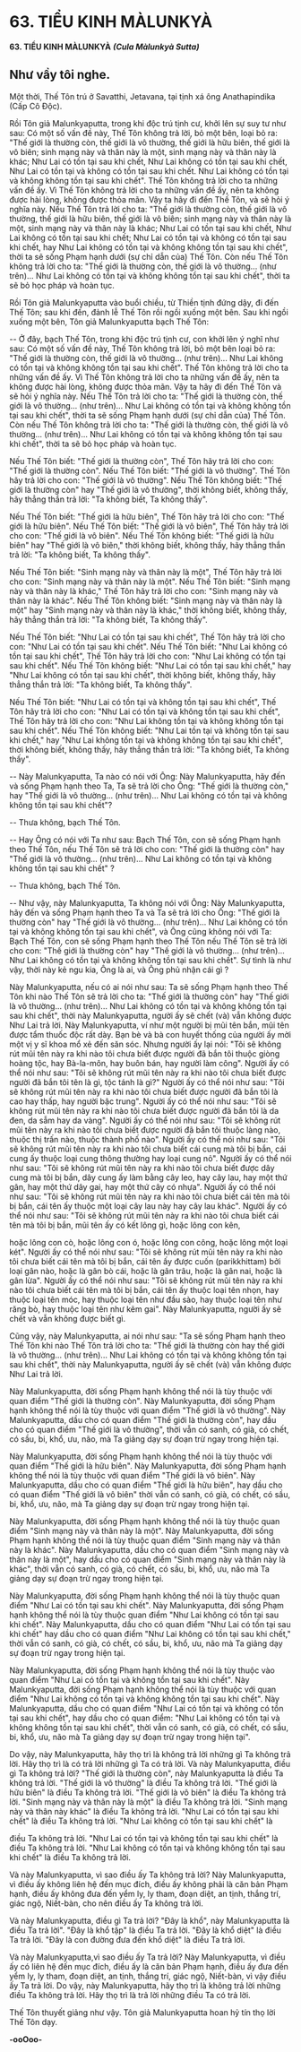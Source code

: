 # 63. TIỂU KINH MÀLUNKYÀ

**63. TIỂU KINH MÀLUNKYÀ**
***(Cula Màlunkyà Sutta)***

## Như vầy tôi nghe.

Một thời, Thế Tôn trú ở Savatthi, Jetavana, tại tịnh xá ông Anathapindika (Cấp Cô Ðộc).

Rồi Tôn giả Malunkyaputta, trong khi độc trú tịnh cư, khởi lên sự suy tư như sau: Có một số vấn đề này,
Thế Tôn không trả lời, bỏ một bên, loại bỏ ra: "Thế giới là thường còn, thế giới là vô thường, thế giới là
hữu biên, thế giới là vô biên; sinh mạng này và thân này là một, sinh mạng này và thân này là khác; Như
Lai có tồn tại sau khi chết, Như Lai không có tồn tại sau khi chết, Như Lai có tồn tại và không có tồn tại
sau khi chết. Như Lai không có tồn tại và không không tồn tại sau khi chết". Thế Tôn không trả lời cho
ta những vấn đề ấy. Vì Thế Tôn không trả lời cho ta những vấn đề ấy, nên ta không được hài lòng,
không được thỏa mãn. Vậy ta hãy đi đến Thế Tôn, và sẽ hỏi ý nghĩa này. Nếu Thế Tôn trả lời cho ta:
"Thế giới là thường còn, thế giới là vô thường, thế giới là hữu biên, thế giới là vô biên; sinh mạng này
và thân này là một, sinh mạng này và thân này là khác; Như Lai có tồn tại sau khi chết, Như Lai không
có tồn tại sau khi chết; Như Lai có tồn tại và không có tồn tại sau khi chết, hay Như Lai không có tồn tại
và không không tồn tại sau khi chết", thời ta sẽ sống Phạm hạnh dưới (sự chỉ dẫn của) Thế Tôn. Còn nếu
Thế Tôn không trả lời cho ta: "Thế giới là thường còn, thế giới là vô thường... (như trên)... Như Lai
không có tồn tại và không không tồn tại sau khi chết", thời ta sẽ bỏ học pháp và hoàn tục.

Rồi Tôn giả Malunkyaputta vào buổi chiều, từ Thiền tịnh đứng dậy, đi đến Thế Tôn; sau khi đến, đảnh
lễ Thế Tôn rồi ngồi xuống một bên. Sau khi ngồi xuống một bên, Tôn giả Malunkyaputta bạch Thế Tôn:

-- Ở đây, bạch Thế Tôn, trong khi độc trú tịnh cư, con khởi lên ý nghĩ như sau: Có một số vấn đề này,
Thế Tôn không trả lời, bỏ một bên loại bỏ ra: "Thế giới là thường còn, thế giới là vô thường... (như
trên)... Như Lai không có tồn tại và không không tồn tại sau khi chết". Thế Tôn không trả lời cho ta
những vấn đề ấy. Vì Thế Tôn không trả lời cho ta những vấn đề ấy, nên ta không được hài lòng, không
được thỏa mãn. Vậy ta hãy đi đến Thế Tôn và sẽ hỏi ý nghĩa này. Nếu Thế Tôn trả lời cho ta: "Thế giới
là thường còn, thế giới là vô thường... (như trên)... Như Lai không có tồn tại và không không tồn tại sau
khi chết", thời ta sẽ sống Phạm hạnh dưới (sự chỉ dẫn của) Thế Tôn. Còn nếu Thế Tôn không trả lời cho
ta: "Thế giới là thường còn, thế giới là vô thường... (như trên)... Như Lai không có tồn tại và không
không tồn tại sau khi chết", thời ta sẽ bỏ học pháp và hoàn tục.

Nếu Thế Tôn biết: "Thế giới là thường còn", Thế Tôn hãy trả lời cho con: "Thế giới là thường còn". Nếu
Thế Tôn biết: "Thế giới là vô thường". Thế Tôn hãy trả lời cho con: "Thế giới là vô thường". Nếu Thế
Tôn không biết: "Thế giới là thường còn" hay "Thế giới là vô thường", thời không biết, không thấy, hãy
thẳng thắn trả lời: "Ta không biết, Ta không thấy".

Nếu Thế Tôn biết: "Thế giới là hữu biên", Thế Tôn hãy trả lời cho con: "Thế giới là hữu biên". Nếu Thế
Tôn biết: "Thế giới là vô biên", Thế Tôn hãy trả lời cho con: "Thế giới là vô biên". Nếu Thế Tôn không
biết: "Thế giới là hữu biên" hay "Thế giới là vô biên," thời không biết, không thấy, hãy thẳng thắn trả
lời: "Ta không biết, Ta không thấy".

Nếu Thế Tôn biết: "Sinh mạng này và thân này là một", Thế Tôn hãy trả lời cho con: "Sinh mạng này và
thân này là một". Nếu Thế Tôn biết: "Sinh mạng này và thân này là khác," Thế Tôn hãy trả lời cho con:
"Sinh mạng này và thân này là khác". Nếu Thế Tôn không biết: "Sinh mạng này và thân này là một" hay
"Sinh mạng này và thân này là khác," thời không biết, không thấy, hãy thẳng thắn trả lời: "Ta không
biết, Ta không thấy".

Nếu Thế Tôn biết: "Như Lai có tồn tại sau khi chết", Thế Tôn hãy trả lời cho con: "Như Lai có tồn tại
sau khi chết". Nếu Thế Tôn biết: "Như Lai không có tồn tại sau khi chết", Thế Tôn hãy trả lời cho con:
"Như Lai không có tồn tại sau khi chết". Nếu Thế Tôn không biết: "Như Lai có tồn tại sau khi chết," hay
"Như Lai không có tồn tại sau khi chết", thời không biết, không thấy, hãy thẳng thắn trả lời: "Ta không
biết, Ta không thấy".

Nếu Thế Tôn biết: "Như Lai có tồn tại và không tồn tại sau khi chết", Thế Tôn hãy trả lời cho con: "Như
Lai có tồn tại và không tồn tại sau khi chết", Thế Tôn hãy trả lời cho con: "Như Lai không tồn tại và
không không tồn tại sau khi chết". Nếu Thế Tôn không biết: "Như Lai tồn tại và không tồn tại sau khi
chết," hay "Như Lai không tồn tại và không không tồn tại sau khi chết", thời không biết, không thấy, hãy
thẳng thắn trả lời: "Ta không biết, Ta không thấy".

-- Này Malunkyaputta, Ta nào có nói với Ông: Này Malunkyaputta, hãy đến và sống Phạm hạnh theo
Ta, Ta sẽ trả lời cho Ông: "Thế giới là thường còn," hay "Thế giới là vô thường... (như trên)... Như Lai
không có tồn tại và không không tồn tại sau khi chết"?

-- Thưa không, bạch Thế Tôn.

-- Hay Ông có nói với Ta như sau: Bạch Thế Tôn, con sẽ sống Phạm hạnh theo Thế Tôn, nếu Thế Tôn sẽ
trả lời cho con: "Thế giới là thường còn" hay "Thế giới là vô thường... (như trên)... Như Lai không có
tồn tại và không không tồn tại sau khi chết" ?

-- Thưa không, bạch Thế Tôn.

-- Như vậy, này Malunkyaputta, Ta không nói với Ông: Này Malunkyaputta, hãy đến và sống Phạm
hạnh theo Ta và Ta sẽ trả lời cho Ông: "Thế giới là thường còn" hay "Thế giới là vô thường... (như
trên)... Như Lai không có tồn tại và không không tồn tại sau khi chết", và Ông cũng không nói với Ta:
Bạch Thế Tôn, con sẽ sống Phạm hạnh theo Thế Tôn nếu Thế Tôn sẽ trả lời cho con: "Thế giới là
thường còn" hay "Thế giới là vô thường... (như trên)... Như Lai không có tồn tại và không không tồn tại
sau khi chết". Sự tình là như vậy, thời này kẻ ngu kia, Ông là ai, và Ông phủ nhận cái gì ?

Này Malunkyaputta, nếu có ai nói như sau: Ta sẽ sống Phạm hạnh theo Thế Tôn khi nào Thế Tôn sẽ trả
lời cho ta: "Thế giới là thường còn" hay "Thế giới là vô thường... (như trên)... Như Lai không có tồn tại
và không không tồn tại sau khi chết", thời này Malunkyaputta, người ấy sẽ chết (và) vẫn không được
Như Lai trả lời. Này Malunkyaputta, ví như một người bị mũi tên bắn, mũi tên được tẩm thuốc độc rất
dày. Bạn bè và bà con huyết thống của người ấy mời một vị y sĩ khoa mổ xẻ đến săn sóc. Nhưng người
ấy lại nói: "Tôi sẽ không rút mũi tên này ra khi nào tôi chưa biết được người đã bắn tôi thuộc giòng
hoàng tộc, hay Bà-la-môn, hay buôn bán, hay người làm công". Người ấy có thể nói như sau: "Tôi sẽ
không rút mũi tên này ra khi nào tôi chưa biết được người đã bắn tôi tên là gì, tộc tánh là gì?" Người ấy
có thể nói như sau: "Tôi sẽ không rút mũi tên này ra khi nào tôi chưa biết được người đã bắn tôi là cao
hay thấp, hay người bậc trung". Người ấy có thể nói như sau: "Tôi sẽ không rút mũi tên này ra khi nào
tôi chưa biết được người đã bắn tôi là da đen, da sẫm hay da vàng". Người ấy có thể nói như sau: "Tôi sẽ
không rút mũi tên này ra khi nào tôi chưa biết được người đã bắn tôi thuộc làng nào, thuộc thị trấn nào,
thuộc thành phố nào". Người ấy có thể nói như sau: "Tôi sẽ không rút mũi tên này ra khi nào tôi chưa
biết cái cung mà tôi bị bắn, cái cung ấy thuộc loại cung thông thường hay loại cung nỏ". Người ấy có thể
nói như sau: "Tôi sẽ không rút mũi tên này ra khi nào tôi chưa biết được dây cung mà tôi bị bắn, dây
cung ấy làm bằng cây leo, hay cây lau, hay một thứ gân, hay một thứ dây gai, hay một thứ cây có nhựa".
Người ấy có thể nói như sau: "Tôi sẽ không rút mũi tên này ra khi nào tôi chưa biết cái tên mà tôi bị bắn,
cái tên ấy thuộc một loại cây lau này hay cây lau khác". Người ấy có thể nói như sau: "Tôi sẽ không rút
mũi tên này ra khi nào tôi chưa biết cái tên mà tôi bị bắn, mũi tên ấy có kết lông gì, hoặc lông con kên,

hoặc lông con cò, hoặc lông con ó, hoặc lông con công, hoặc lông một loại két". Người ấy có thể nói
như sau: "Tôi sẽ không rút mũi tên này ra khi nào tôi chưa biết cái tên mà tôi bị bắn, cái tên ấy được
cuốn (parikkhittam) bởi loại gân nào, hoặc là gân bò cái, hoặc là gân trâu, hoặc là gân nai, hoặc là gân
lừa". Người ấy có thể nói như sau: "Tôi sẽ không rút mũi tên này ra khi nào tôi chưa biết cái tên mà tôi
bị bắn, cái tên ấy thuộc loại tên nhọn, hay thuộc loại tên móc, hay thuộc loại tên như đầu sào, hay thuộc
loại tên như răng bò, hay thuộc loại tên như kẽm gai". Này Malunkyaputta, người ấy sẽ chết và vẫn
không được biết gì.

Cũng vậy, này Malunkyaputta, ai nói như sau: "Ta sẽ sống Phạm hạnh theo Thế Tôn khi nào Thế Tôn
trả lời cho ta: "Thế giới là thường còn hay thế giới là vô thường... (như trên)... Như Lai không có tồn tại
và không không tồn tại sau khi chết", thời này Malunkyaputta, người ấy sẽ chết (và) vẫn không được
Như Lai trả lời.

Này Malunkyaputta, đời sống Phạm hạnh không thể nói là tùy thuộc với quan điểm "Thế giới là thường
còn". Này Malunkyaputta, đời sống Phạm hạnh không thể nói là tùy thuộc với quan điểm "Thế giới là vô
thường". Này Malunkyaputta, dầu cho có quan điểm "Thế giới là thường còn", hay dầu cho có quan
điểm "Thế giới là vô thường", thời vẫn có sanh, có già, có chết, có sầu, bi, khổ, ưu, não, mà Ta giảng
dạy sự đoạn trừ ngay trong hiện tại.

Này Malunkyaputta, đời sống Phạm hạnh không thể nói là tùy thuộc với quan điểm "Thế giới là hữu
biên". Này Malunkyaputta, đời sống Phạm hạnh không thể nói là tùy thuộc với quan điểm "Thế giới là
vô biên". Này Malunkyaputta, dầu cho có quan điểm "Thế giới là hữu biên", hay dầu cho có quan điểm
"Thế giới là vô biên" thời vẫn có sanh, có già, có chết, có sầu, bi, khổ, ưu, não, mà Ta giảng dạy sự đoạn
trừ ngay trong hiện tại.

Này Malunkyaputta, đời sống Phạm hạnh không thể nói là tùy thuộc quan điểm "Sinh mạng này và thân
này là một". Này Malunkyaputta, đời sống Phạm hạnh không thể nói là tùy thuộc quan điểm "Sinh mạng
này và thân này là khác". Này Malunkyaputta, dầu cho có quan điểm "Sinh mạng này và thân này là
một", hay dầu cho có quan điểm "Sinh mạng này và thân này là khác", thời vẫn có sanh, có già, có chết,
có sầu, bi, khổ, ưu, não mà Ta giảng dạy sự đoạn trừ ngay trong hiện tại.

Này Malunkyaputta, đời sống Phạm hạnh không thể nói là tùy thuộc quan điểm "Như Lai có tồn tại sau
khi chết". Này Malunkyaputta, đời sống Phạm hạnh không thể nói là tùy thuộc quan điểm "Như Lai
không có tồn tại sau khi chết". Này Malunkyaputta, dầu cho có quan điểm "Như Lai có tồn tại sau khi
chết" hay dầu cho có quan điểm "Như Lai không có tồn tại sau khi chết," thời vẫn có sanh, có già, có
chết, có sầu, bi, khổ, ưu, não mà Ta giảng dạy sự đoạn trừ ngay trong hiện tại.

Này Malunkyaputta, đời sống Phạm hạnh không thể nói là tùy thuộc vào quan điểm "Như Lai có tồn tại
và không tồn tại sau khi chết". Này Malunkyaputta, đời sống Phạm hạnh không thể nói là tùy thuộc với
quan điểm "Như Lai không có tồn tại và không không tồn tại sau khi chết". Này Malunkyaputta, dầu cho
có quan điểm "Như Lai có tồn tại và không có tồn tại sau khi chết", hay dầu cho có quan điểm: "Như Lai
không có tồn tại và không không tồn tại sau khi chết", thời vẫn có sanh, có già, có chết, có sầu, bi, khổ,
ưu, não mà Ta giảng dạy sự đoạn trừ ngay trong hiện tại".

Do vậy, này Malunkyaputta, hãy thọ trì là không trả lời những gì Ta không trả lời. Hãy thọ trì là có trả
lời những gì Ta có trả lời. Và này Malunkyaputta, điều gì Ta không trả lời? "Thế giới là thường còn",
này Malunkyaputta là điều Ta không trả lời. "Thế giới là vô thường" là điều Ta không trả lời. "Thế giới
là hữu biên" là điều Ta không trả lời. "Thế giới là vô biên" là điều Ta không trả lời. "Sinh mạng này và
thân này là một" là điều Ta không trả lời. "Sinh mạng này và thân này khác" là điều Ta không trả lời.
"Như Lai có tồn tại sau khi chết" là điều Ta không trả lời. "Như Lai không có tồn tại sau khi chết" là

điều Ta không trả lời. "Như Lai có tồn tại và không tồn tại sau khi chết" là điều Ta không trả lời. "Như
Lai không có tồn tại và không không tồn tại sau khi chết" là điều Ta không trả lời.

Và này Malunkyaputta, vì sao điều ấy Ta không trả lời? Này Malunkyaputta, vì điều ấy không liên hệ
đến mục đích, điều ấy không phải là căn bản Phạm hạnh, điều ấy không đưa đến yểm ly, ly tham, đoạn
diệt, an tịnh, thắng trí, giác ngộ, Niết-bàn, cho nên điều ấy Ta không trả lời.

Và này Malunkyaputta, điều gì Ta trả lời? "Ðây là khổ", này Malunkyaputta là điều Ta trả lời". "Ðây là
khổ tập" là điều Ta trả lời. "Ðây là khổ diệt" là điều Ta trả lời. "Ðây là con đường đưa đến khổ diệt" là
điều Ta trả lời.

Và này Malunkyaputta,vì sao điều ấy Ta trả lời? Này Malunkyaputta, vì điều ấy có liên hệ đến mục
đích, điều ấy là căn bản Phạm hạnh, điều ấy đưa đến yểm ly, ly tham, đoạn diệt, an tịnh, thắng trí, giác
ngộ, Niết-bàn, vì vậy điều ấy Ta trả lời. Do vậy, này Malunkyaputta, hãy thọ trì là không trả lời những
điều Ta không trả lời. Hãy thọ trì là trả lời những điều Ta có trả lời.

Thế Tôn thuyết giảng như vậy. Tôn giả Malunkyaputta hoan hỷ tín thọ lời Thế Tôn dạy.

**-ooOoo-**

